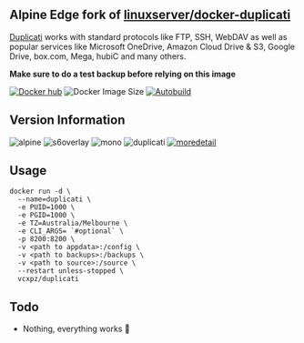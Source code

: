 ## Alpine Edge fork of [linuxserver/docker-duplicati](https://github.com/linuxserver/docker-duplicati/)
[Duplicati](https://www.duplicati.com/) works with standard protocols like FTP, SSH, WebDAV as well as popular services like Microsoft OneDrive, Amazon Cloud Drive & S3, Google Drive, box.com, Mega, hubiC and many others.

**Make sure to do a test backup before relying on this image**

[![Docker hub](https://img.shields.io/badge/docker%20hub-link-blue?style=for-the-badge&logo=docker)](https://hub.docker.com/repository/docker/vcxpz/duplicati) ![Docker Image Size](https://img.shields.io/docker/image-size/vcxpz/duplicati?style=for-the-badge&logo=docker) [![Autobuild](https://img.shields.io/badge/auto%20build-daily-blue?style=for-the-badge&logo=docker?color=d1aa67)](https://github.com/hydazz/docker-duplicati/actions?query=workflow%3A%22Docker+Update+CI%22)

## Version Information
![alpine](https://img.shields.io/badge/alpine-edge-0D597F?style=for-the-badge&logo=alpine-linux) ![s6overlay](https://img.shields.io/badge/s6--overlay-2.1.0.2-blue?style=for-the-badge) ![mono](https://img.shields.io/badge/mono-rtificates-mono-6.8.0.123-blue?style=for-the-badge) ![duplicati](https://img.shields.io/badge/duplicati-2.0.5.1-blue?style=for-the-badge) [![moredetail](https://img.shields.io/badge/more-detail-blue?style=for-the-badge)](https://github.com/hydazz/docker-duplicati/blob/main/package_versions.txt)

## Usage
```
docker run -d \
  --name=duplicati \
  -e PUID=1000 \
  -e PGID=1000 \
  -e TZ=Australia/Melbourne \
  -e CLI_ARGS= `#optional` \
  -p 8200:8200 \
  -v <path to appdata>:/config \
  -v <path to backups>:/backups \
  -v <path to source>:/source \
  --restart unless-stopped \
  vcxpz/duplicati
```

## Todo
* Nothing, everything works 🙂
